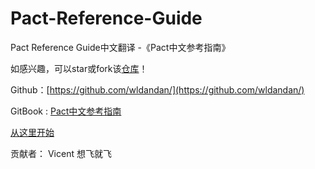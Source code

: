# Pact-Reference-Guide
Pact Reference Guide中文翻译 -《Pact中文参考指南》

如感兴趣，可以star或fork该[仓库](https://github.com/wldandan/pact-reference-guide-zh)！

Github：[https://github.com/wldandan/](https://github.com/wldandan/)

GitBook : [Pact中文参考指南](https://www.gitbook.com/book/wldandan/pact-reference-guide-zh/welcome)


[从这里开始](SUMMARY.md)

贡献者：
Vicent
想飞就飞  

